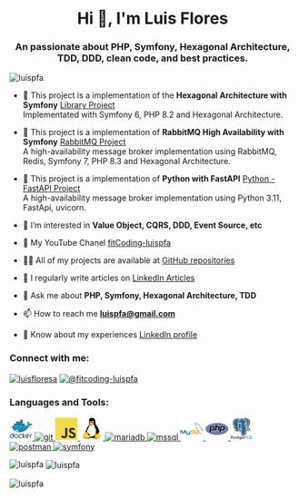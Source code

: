 <h1 align="center">Hi 👋, I'm Luis Flores</h1>
<h3 align="center">An passionate about PHP, Symfony, Hexagonal Architecture, TDD, DDD, clean code, and best practices.</h3>

<p align="left"> <img src="https://komarev.com/ghpvc/?username=luispfa&label=Profile%20views&color=0e75b6&style=flat" alt="luispfa" /> </p>

- 🔭 This project is a implementation of the **Hexagonal Architecture with Symfony** [Library Project](https://github.com/Luispfa/library/blob/main/README.md)  
   Implementated with Symfony 6, PHP 8.2 and Hexagonal Architecture.

 - 🚀 This project is a implementation of **RabbitMQ High Availability with Symfony** [RabbitMQ Project](https://github.com/Luispfa/sf7-rabbitmq-ha/blob/main/README.md)  
    A high-availability message broker implementation using RabbitMQ, Redis, Symfony 7, PHP 8.3 and Hexagonal Architecture.

- 🚀 This project is a implementation of **Python with FastAPI** [Python - FastAPI Project](https://github.com/Luispfa/python-fastapi/blob/main/README.md)  
    A high-availability message broker implementation using Python 3.11, FastApi, uvicorn.
  
- 🌱 I’m interested in **Value Object, CQRS, DDD, Event Source, etc**

- 👯 My YouTube Chanel [fitCoding-luispfa](https://www.youtube.com/@fitCoding-luispfa)

- 👨‍💻 All of my projects are available at [GitHub repositories](https://github.com/Luispfa?tab=repositories)

- 📝 I regularly write articles on [LinkedIn Articles](https://www.linkedin.com/in/luisfloresa/recent-activity/articles/)

- 💬 Ask me about **PHP, Symfony, Hexagonal Architecture, TDD**

- 📫 How to reach me **luispfa@gmail.com**

- 📄 Know about my experiences [LinkedIn profile](https://www.linkedin.com/in/luisfloresa/)

<h3 align="left">Connect with me:</h3>
<p align="left">
<a href="https://linkedin.com/in/luisfloresa" target="blank"><img align="center" src="https://raw.githubusercontent.com/rahuldkjain/github-profile-readme-generator/master/src/images/icons/Social/linked-in-alt.svg" alt="luisfloresa" height="30" width="40" /></a>
<a href="https://www.youtube.com/@fitCoding-luispfa" target="blank"><img align="center" src="https://raw.githubusercontent.com/rahuldkjain/github-profile-readme-generator/master/src/images/icons/Social/youtube.svg" alt="@fitcoding-luispfa" height="30" width="40" /></a>
</p>

<h3 align="left">Languages and Tools:</h3>
<p align="left"> <a href="https://www.docker.com/" target="_blank" rel="noreferrer"> <img src="https://raw.githubusercontent.com/devicons/devicon/master/icons/docker/docker-original-wordmark.svg" alt="docker" width="40" height="40"/> </a> <a href="https://git-scm.com/" target="_blank" rel="noreferrer"> <img src="https://www.vectorlogo.zone/logos/git-scm/git-scm-icon.svg" alt="git" width="40" height="40"/> </a> <a href="https://developer.mozilla.org/en-US/docs/Web/JavaScript" target="_blank" rel="noreferrer"> <img src="https://raw.githubusercontent.com/devicons/devicon/master/icons/javascript/javascript-original.svg" alt="javascript" width="40" height="40"/> </a> <a href="https://www.linux.org/" target="_blank" rel="noreferrer"> <img src="https://raw.githubusercontent.com/devicons/devicon/master/icons/linux/linux-original.svg" alt="linux" width="40" height="40"/> </a> <a href="https://mariadb.org/" target="_blank" rel="noreferrer"> <img src="https://www.vectorlogo.zone/logos/mariadb/mariadb-icon.svg" alt="mariadb" width="40" height="40"/> </a> <a href="https://www.microsoft.com/en-us/sql-server" target="_blank" rel="noreferrer"> <img src="https://www.svgrepo.com/show/303229/microsoft-sql-server-logo.svg" alt="mssql" width="40" height="40"/> </a> <a href="https://www.mysql.com/" target="_blank" rel="noreferrer"> <img src="https://raw.githubusercontent.com/devicons/devicon/master/icons/mysql/mysql-original-wordmark.svg" alt="mysql" width="40" height="40"/> </a> <a href="https://www.php.net" target="_blank" rel="noreferrer"> <img src="https://raw.githubusercontent.com/devicons/devicon/master/icons/php/php-original.svg" alt="php" width="40" height="40"/> </a> <a href="https://www.postgresql.org" target="_blank" rel="noreferrer"> <img src="https://raw.githubusercontent.com/devicons/devicon/master/icons/postgresql/postgresql-original-wordmark.svg" alt="postgresql" width="40" height="40"/> </a> <a href="https://postman.com" target="_blank" rel="noreferrer"> <img src="https://www.vectorlogo.zone/logos/getpostman/getpostman-icon.svg" alt="postman" width="40" height="40"/> </a> <a href="https://symfony.com" target="_blank" rel="noreferrer"> <img src="https://symfony.com/logos/symfony_black_03.svg" alt="symfony" width="40" height="40"/> </a> </p>

<p><img align="left" src="https://github-readme-stats.vercel.app/api/top-langs?username=luispfa&show_icons=true&locale=en&layout=compact" alt="luispfa" /></p>

<p>&nbsp;<img align="center" src="https://github-readme-stats.vercel.app/api?username=luispfa&show_icons=true&locale=en" alt="luispfa" /></p>

<p><img align="center" src="https://github-readme-streak-stats.herokuapp.com/?user=luispfa&" alt="luispfa" /></p>
